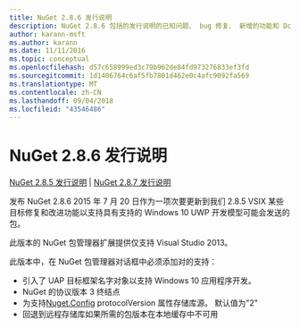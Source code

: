 ```yaml
---
title: NuGet 2.8.6 发行说明
description: NuGet 2.8.6 包括的发行说明的已知问题、 bug 修复、 新增的功能和 Dcr。
author: karann-msft
ms.author: karann
ms.date: 11/11/2016
ms.topic: conceptual
ms.openlocfilehash: d57c658999ed3c79b962de84fd973276833ef3fd
ms.sourcegitcommit: 1d1406764c6af5fb7801d462e0c4afc9092fa569
ms.translationtype: MT
ms.contentlocale: zh-CN
ms.lasthandoff: 09/04/2018
ms.locfileid: "43546486"
---
```

# <a name="nuget-286-release-notes"></a>NuGet 2.8.6 发行说明

[NuGet 2.8.5 发行说明](../release-notes/nuget-2.8.5.md) | [NuGet 2.8.7 发行说明](../release-notes/nuget-2.8.7.md)

发布 NuGet 2.8.6 2015 年 7 月 20 日作为一项次要更新到我们 2.8.5 VSIX 某些目标修复和改进功能以支持具有支持的 Windows 10 UWP 开发模型可能会发送的包。

此版本的 NuGet 包管理器扩展提供仅支持 Visual Studio 2013。

此版本中，在 NuGet 包管理器对话框中必须添加对的支持：

* 引入了 UAP 目标框架名字对象以支持 Windows 10 应用程序开发。
* NuGet 的协议版本 3 终结点
* 为支持[Nuget.Config](../consume-packages/configuring-nuget-behavior.md) protocolVersion 属性存储库源。 默认值为"2"
* 回退到远程存储库如果所需的包版本在本地缓存中不可用